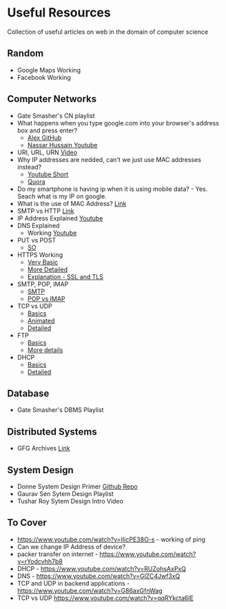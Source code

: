 # Useful Resources
Collection of useful articles on web in the domain of computer science

## Random
- Google Maps Working
- Facebook Working

## Computer Networks
- Gate Smasher's CN playlist
- What happens when you type google.com into your browser's address box and press enter? 
  - [Alex GitHub](https://github.com/alex/what-happens-when)
  - [Nassar Hussain Youtube](https://www.youtube.com/watch?v=dh406O2v_1c)
- URI, URL, URN [Video](https://www.youtube.com/watch?v=vpYct2npKD8)
- Why IP addresses are nedded, can't we just use MAC addresses instead?
  - [Youtube Short](https://www.youtube.com/watch?v=zgQvlR3nwKc)
  - [Quora](https://www.quora.com/Why-don-t-we-use-a-MAC-address-instead-of-an-IP-address)
- Do my smartphone is having ip when it is using mobile data? - Yes. Seach what is my IP on google.
- What is the use of MAC Address? [Link](https://superuser.com/questions/623511/what-is-the-exact-use-of-a-mac-address)
- SMTP vs HTTP [Link](https://www.educative.io/edpresso/smtp-vs-http)
- IP Address Explained [Youtube](https://www.youtube.com/watch?v=LIzTo6e4FgY)
- DNS Explained
  - Working [Youtube](https://www.youtube.com/watch?v=mpQZVYPuDGU)
- PUT vs POST
  - [SO](https://stackoverflow.com/questions/630453/what-is-the-difference-between-post-and-put-in-http#:~:text=POST%20means%20%22create%20new%22%20as,the%20server%20to%20create%20it.)
- HTTPS Working
  - [Very Basic](https://www.youtube.com/watch?v=w0QbnxKRD0w)
  - [More Detailed](https://www.youtube.com/watch?v=T4Df5_cojAs)
  - [Explanation - SSL and TLS](https://www.youtube.com/watch?v=hExRDVZHhig)
- SMTP, POP, IMAP
  - [SMTP](https://www.youtube.com/watch?v=PJo5yOtu7o8)
  - [POP vs IMAP](https://www.youtube.com/watch?v=SBaARws0hy4)
- TCP vs UDP
  - [Basics](https://www.youtube.com/watch?v=cA9ZJdqzOoU)
  - [Animated](https://www.youtube.com/watch?v=uwoD5YsGACg)
  - [Detailed](https://www.youtube.com/watch?v=Vdc8TCESIg8)
- FTP
  - [Basics](https://www.youtube.com/watch?v=tOj8MSEIbfA)
  - [More details](https://www.youtube.com/watch?v=L9aZpg0ip70)
- DHCP
  - [Basics](https://www.youtube.com/watch?v=e6-TaH5bkjo)
  - [Detailed](https://www.youtube.com/watch?v=S43CFcpOZSI)

## Database
- Gate Smasher's DBMS Playlist

## Distributed Systems
- GFG Archives [Link](https://www.geeksforgeeks.org/tag/distributed-system/)

## System Design
- Donne System Design Primer [Github Repo](https://github.com/donnemartin/system-design-primer)
- Gaurav Sen Sytem Design Playlist
- Tushar Roy Sytem Design Intro Video


## To Cover
- https://www.youtube.com/watch?v=IIicPE38O-s - working of ping
- Can we change IP Address of device?
- packer transfer on internet - https://www.youtube.com/watch?v=rYodcvhh7b8
- DHCP - https://www.youtube.com/watch?v=RUZohsAxPxQ
- DNS - https://www.youtube.com/watch?v=GlZC4Jwf3xQ
- TCP and UDP in backend applications - https://www.youtube.com/watch?v=G86axGfnWag
- TCP vs UDP https://www.youtube.com/watch?v=qqRYkcta6IE
